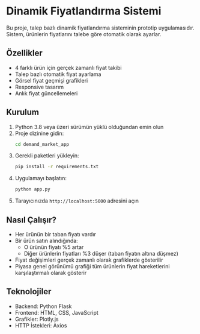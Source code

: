 # Dinamik Fiyatlandırma Sistemi

Bu proje, talep bazlı dinamik fiyatlandırma sisteminin prototip uygulamasıdır. Sistem, ürünlerin fiyatlarını talebe göre otomatik olarak ayarlar.

## Özellikler

- 4 farklı ürün için gerçek zamanlı fiyat takibi
- Talep bazlı otomatik fiyat ayarlama
- Görsel fiyat geçmişi grafikleri
- Responsive tasarım
- Anlık fiyat güncellemeleri

## Kurulum

1. Python 3.8 veya üzeri sürümün yüklü olduğundan emin olun
2. Proje dizinine gidin:
   ```bash
   cd demand_market_app
   ```
3. Gerekli paketleri yükleyin:
   ```bash
   pip install -r requirements.txt
   ```
4. Uygulamayı başlatın:
   ```bash
   python app.py
   ```
5. Tarayıcınızda `http://localhost:5000` adresini açın

## Nasıl Çalışır?

- Her ürünün bir taban fiyatı vardır
- Bir ürün satın alındığında:
  - O ürünün fiyatı %5 artar
  - Diğer ürünlerin fiyatları %3 düşer (taban fiyatın altına düşmez)
- Fiyat değişimleri gerçek zamanlı olarak grafiklerde gösterilir
- Piyasa genel görünümü grafiği tüm ürünlerin fiyat hareketlerini karşılaştırmalı olarak gösterir

## Teknolojiler

- Backend: Python Flask
- Frontend: HTML, CSS, JavaScript
- Grafikler: Plotly.js
- HTTP İstekleri: Axios 